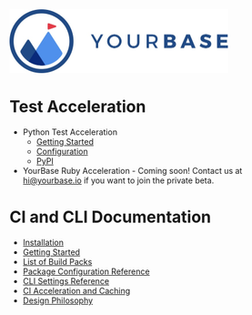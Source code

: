 <img alt="YourBase" src="images/Logo-Horiz-On-White@1x.jpg" width="384" height="112">

# Test Acceleration

- Python Test Acceleration
  - [Getting Started](python/getting-started.md)
  - [Configuration](python/configuration.md)
  - [PyPI](https://pypi.org/project/yourbase/)
- YourBase Ruby Acceleration - Coming soon! Contact us at hi@yourbase.io if you
  want to join the private beta.

# CI and CLI Documentation

- [Installation](installation.md)
- [Getting Started](getting-started.md)
- [List of Build Packs](buildpacks.md)
- [Package Configuration Reference](configuration.md)
- [CLI Settings Reference](cli-settings.md)
- [CI Acceleration and Caching](ci-caching.md)
- [Design Philosophy](design-philosophy.md)
